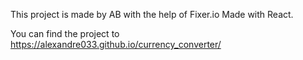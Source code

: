 This project is made by AB with the help of Fixer.io
Made with React.

You can find the project to https://alexandre033.github.io/currency_converter/
